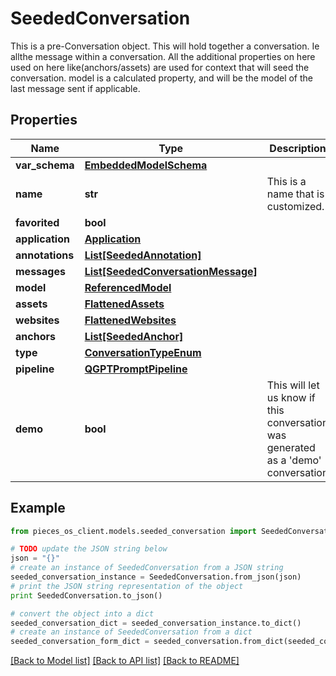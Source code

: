 # SeededConversation

This is a pre-Conversation object.  This will hold together a conversation. Ie allthe message within a conversation.  All the additional properties on here used on here like(anchors/assets) are used for context that will seed the conversation.  model is a calculated property, and will be the model of the last message sent if applicable.

## Properties

Name | Type | Description | Notes
------------ | ------------- | ------------- | -------------
**var_schema** | [**EmbeddedModelSchema**](EmbeddedModelSchema.md) |  | [optional] 
**name** | **str** | This is a name that is customized. | [optional] 
**favorited** | **bool** |  | [optional] 
**application** | [**Application**](Application.md) |  | [optional] 
**annotations** | [**List[SeededAnnotation]**](SeededAnnotation.md) |  | [optional] 
**messages** | [**List[SeededConversationMessage]**](SeededConversationMessage.md) |  | [optional] 
**model** | [**ReferencedModel**](ReferencedModel.md) |  | [optional] 
**assets** | [**FlattenedAssets**](FlattenedAssets.md) |  | [optional] 
**websites** | [**FlattenedWebsites**](FlattenedWebsites.md) |  | [optional] 
**anchors** | [**List[SeededAnchor]**](SeededAnchor.md) |  | [optional] 
**type** | [**ConversationTypeEnum**](ConversationTypeEnum.md) |  | 
**pipeline** | [**QGPTPromptPipeline**](QGPTPromptPipeline.md) |  | [optional] 
**demo** | **bool** | This will let us know if this conversation was generated as a &#39;demo&#39; conversation | [optional] 

## Example

```python
from pieces_os_client.models.seeded_conversation import SeededConversation

# TODO update the JSON string below
json = "{}"
# create an instance of SeededConversation from a JSON string
seeded_conversation_instance = SeededConversation.from_json(json)
# print the JSON string representation of the object
print SeededConversation.to_json()

# convert the object into a dict
seeded_conversation_dict = seeded_conversation_instance.to_dict()
# create an instance of SeededConversation from a dict
seeded_conversation_form_dict = seeded_conversation.from_dict(seeded_conversation_dict)
```
[[Back to Model list]](../README.md#documentation-for-models) [[Back to API list]](../README.md#documentation-for-api-endpoints) [[Back to README]](../README.md)


